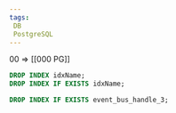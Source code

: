 ```yaml
---
tags:
 DB
 PostgreSQL
---
```


00 => [[000 PG]]


```sql
DROP INDEX idxName;
DROP INDEX IF EXISTS idxName;
```

```sql
DROP INDEX IF EXISTS event_bus_handle_3;
```